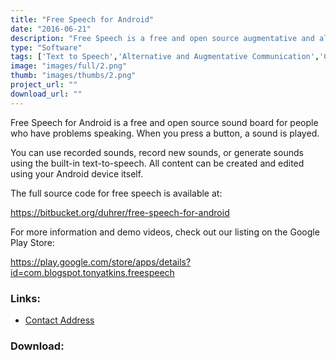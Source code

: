 ```yaml
---
title: "Free Speech for Android"
date: "2016-06-21"
description: "Free Speech is a free and open source augmentative and alternative communication (AAC) program that provides a low-cost alternative to dedicated speech generating devices (SGD)."
type: "Software"
tags: ['Text to Speech','Alternative and Augmentative Communication','Communication' ]
image: "images/full/2.png"
thumb: "images/thumbs/2.png"
project_url: ""
download_url: ""
---
```

Free Speech for Android is a free and open source sound board for people who have problems speaking. When you press a button, a sound is played.   
  
You can use recorded sounds, record new sounds, or generate sounds using the built-in text-to-speech. All content can be created and edited using your Android device itself.   
  
The full source code for free speech is available at:   
  
https://bitbucket.org/duhrer/free-speech-for-android   
  
For more information and demo videos, check out our listing on the Google Play Store:   
  
https://play.google.com/store/apps/details?id=com.blogspot.tonyatkins.freespeech

### Links:
- <a href="mailto:duhrer@gmail.com">Contact Address</a>

### Download:  